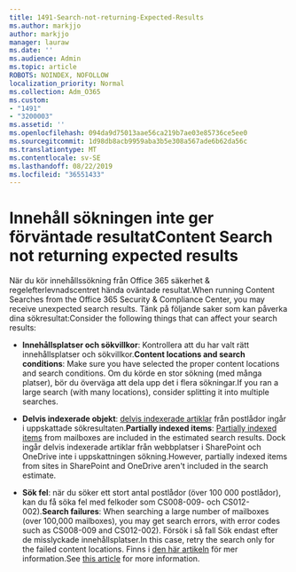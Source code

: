 ```yaml
---
title: 1491-Search-not-returning-Expected-Results
ms.author: markjjo
author: markjjo
manager: lauraw
ms.date: ''
ms.audience: Admin
ms.topic: article
ROBOTS: NOINDEX, NOFOLLOW
localization_priority: Normal
ms.collection: Adm_O365
ms.custom:
- "1491"
- "3200003"
ms.assetid: ''
ms.openlocfilehash: 094da9d75013aae56ca219b7ae03e85736ce5ee0
ms.sourcegitcommit: 1d98db8acb9959aba3b5e308a567ade6b62da56c
ms.translationtype: MT
ms.contentlocale: sv-SE
ms.lasthandoff: 08/22/2019
ms.locfileid: "36551433"
---
```

# <a name="content-search-not-returning-expected-results"></a><span data-ttu-id="f5026-102">Innehåll sökningen inte ger förväntade resultat</span><span class="sxs-lookup"><span data-stu-id="f5026-102">Content Search not returning expected results</span></span>

<span data-ttu-id="f5026-103">När du kör innehållssökning från Office 365 säkerhet & regelefterlevnadscentret hända oväntade resultat.</span><span class="sxs-lookup"><span data-stu-id="f5026-103">When running Content Searches from the Office 365 Security & Compliance Center, you may receive unexpected search results.</span></span> <span data-ttu-id="f5026-104">Tänk på följande saker som kan påverka dina sökresultat:</span><span class="sxs-lookup"><span data-stu-id="f5026-104">Consider the following things that can affect your search results:</span></span>

- <span data-ttu-id="f5026-105">**Innehållsplatser och sökvillkor**: Kontrollera att du har valt rätt innehållsplatser och sökvillkor.</span><span class="sxs-lookup"><span data-stu-id="f5026-105">**Content locations and search conditions**: Make sure you have selected the proper content locations and search conditions.</span></span> <span data-ttu-id="f5026-106">Om du körde en stor sökning (med många platser), bör du överväga att dela upp det i flera sökningar.</span><span class="sxs-lookup"><span data-stu-id="f5026-106">If you ran a large search (with many locations), consider splitting it into multiple searches.</span></span>

- <span data-ttu-id="f5026-107">**Delvis indexerade objekt**: [delvis indexerade artiklar](https://docs.microsoft.com/office365/securitycompliance/partially-indexed-items-in-content-search) från postlådor ingår i uppskattade sökresultaten.</span><span class="sxs-lookup"><span data-stu-id="f5026-107">**Partially indexed items**:  [Partially indexed items](https://docs.microsoft.com/office365/securitycompliance/partially-indexed-items-in-content-search) from mailboxes are included in the estimated search results.</span></span> <span data-ttu-id="f5026-108">Dock ingår delvis indexerade artiklar från webbplatser i SharePoint och OneDrive inte i uppskattningen sökning.</span><span class="sxs-lookup"><span data-stu-id="f5026-108">However, partially indexed items from sites in SharePoint and OneDrive aren't included in the search estimate.</span></span>

- <span data-ttu-id="f5026-109">**Sök fel**: när du söker ett stort antal postlådor (över 100 000 postlådor), kan du få söka fel med felkoder som CS008-009- och CS012-002).</span><span class="sxs-lookup"><span data-stu-id="f5026-109">**Search failures**: When searching a large number of mailboxes (over 100,000 mailboxes), you may get search errors, with error codes such as CS008-009 and CS012-002).</span></span> <span data-ttu-id="f5026-110">Försök i så fall Sök endast efter de misslyckade innehållsplatser.</span><span class="sxs-lookup"><span data-stu-id="f5026-110">In this case, retry the search only for the failed content locations.</span></span> <span data-ttu-id="f5026-111">Finns i [den här artikeln](https://docs.microsoft.com/office365/securitycompliance/retry-failed-content-search) för mer information.</span><span class="sxs-lookup"><span data-stu-id="f5026-111">See  [this article](https://docs.microsoft.com/office365/securitycompliance/retry-failed-content-search) for more information.</span></span>
